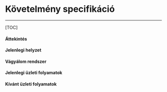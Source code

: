 # Követelmény specifikáció
* * *
[TOC]
#### Áttekintés

#### Jelenlegi helyzet
#### Vágyálom rendszer
#### Jelenlegi üzleti folyamatok
#### Kívánt üzleti folyamatok
